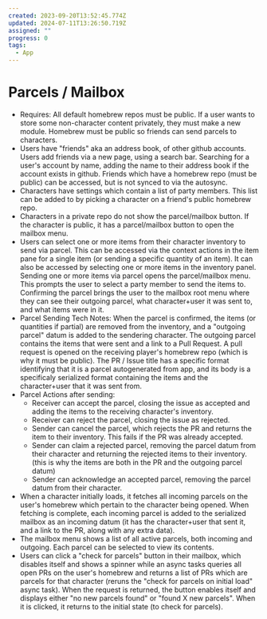 ```yaml
---
created: 2023-09-20T13:52:45.774Z
updated: 2024-07-11T13:26:50.719Z
assigned: ""
progress: 0
tags:
  - App
---
```


# Parcels / Mailbox

- Requires: All default homebrew repos must be public. If a user wants to store some non-character content privately, they must make a new module. Homebrew must be public so friends can send parcels to characters.
- Users have "friends" aka an address book, of other github accounts. Users add friends via a new page, using a search bar. Searching for a user's account by name, adding the name to their address book if the account exists in github. Friends which have a homebrew repo (must be public) can be accessed, but is not synced to via the autosync.
- Characters have settings which contain a list of party members. This list can be added to by picking a character on a friend's public homebrew repo.
- Characters in a private repo do not show the parcel/mailbox button. If the character is public, it has a parcel/mailbox button to open the mailbox menu.
- Users can select one or more items from their character inventory to send via parcel. This can be accessed via the context actions in the item pane for a single item (or sending a specific quantity of an item). It can also be accessed by selecting one or more items in the inventory panel. Sending one or more items via parcel opens the parcel/mailbox menu. This prompts the user to select a party member to send the items to. Confirming the parcel brings the user to the mailbox root menu where they can see their outgoing parcel, what character+user it was sent to, and what items were in it.
- Parcel Sending Tech Notes: When the parcel is confirmed, the items (or quantities if partial) are removed from the inventory, and a "outgoing parcel" datum is added to the sendering character. The outgoing parcel contains the items that were sent and a link to a Pull Request. A pull request is opened on the receiving player's homebrew repo (which is why it must be public). The PR / Issue title has a specific format identifying that it is a parcel autogenerated from app, and its body is a specificaly serialized format containing the items and the character+user that it was sent from.
- Parcel Actions after sending:
  - Receiver can accept the parcel, closing the issue as accepted and adding the items to the receiving character's inventory.
  - Receiver can reject the parcel, closing the issue as rejected.
  - Sender can cancel the parcel, which rejects the PR and returns the item to their inventory. This fails if the PR was already accepted.
  - Sender can claim a rejected parcel, removing the parcel datum from their character and returning the rejected items to their inventory. (this is why the items are both in the PR and the outgoing parcel datum)
  - Sender can acknowledge an accepted parcel, removing the parcel datum from their character.
- When a character initially loads, it fetches all incoming parcels on the user's homebrew which pertain to the character being opened. When fetching is complete, each incoming parcel is added to the serialized mailbox as an incoming datum (it has the character+user that sent it, and a link to the PR, along with any extra data).
- The mailbox menu shows a list of all active parcels, both incoming and outgoing. Each parcel can be selected to view its contents.
- Users can click a "check for parcels" button in their mailbox, which disables itself and shows a spinner while an async tasks queries all open PRs on the user's homebrew and returns a list of PRs which are parcels for that character (reruns the "check for parcels on initial load" async task). When the request is returned, the button enables itself and displays either "no new parcels found" or "found X new parcels". When it is clicked, it returns to the initial state (to check for parcels).
